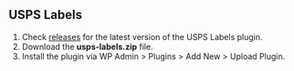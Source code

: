 ## USPS Labels

1. Check [releases](https://github.com/kilbot/usps-labels/releases) for the latest version of the USPS Labels plugin.
2. Download the **usps-labels.zip** file.
3. Install the plugin via WP Admin > Plugins > Add New > Upload Plugin.